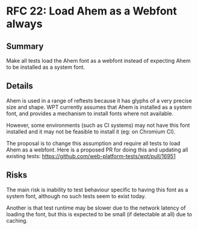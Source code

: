 # RFC 22: Load Ahem as a Webfont always

## Summary
Make all tests load the Ahem font as a webfont instead of expecting Ahem to be
installed as a system font.

## Details
Ahem is used in a range of reftests because it has glyphs of a very precise size
and shape. WPT currently assumes that Ahem is installed as a system font, and
provides a mechanism to install fonts where not available.

However, some environments (such as CI systems) may not have this font installed
and it may not be feasible to install it (eg: on Chromium CI).

The proposal is to change this assumption and require all tests to load Ahem as
a webfont. Here is a proposed PR for doing this and updating all existing tests:
https://github.com/web-platform-tests/wpt/pull/16951

## Risks
The main risk is inability to test behaviour specific to having this font as a
system font, although no such tests seem to exist today.

Another is that test runtime may be slower due to the network latency of loading
the font, but this is expected to be small (if detectable at all) due to
caching.
